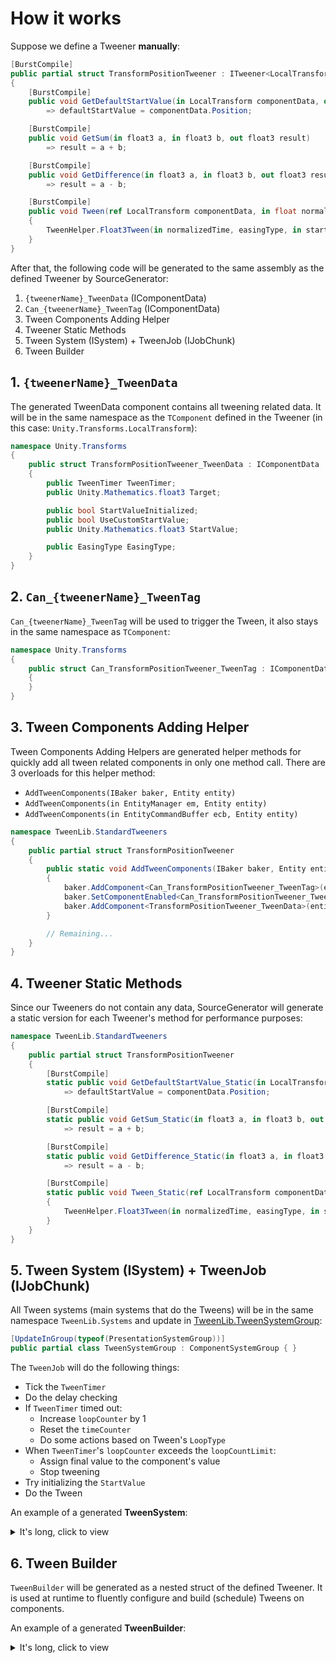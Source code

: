 # How it works

Suppose we define a Tweener **manually**:

```cs
[BurstCompile]
public partial struct TransformPositionTweener : ITweener<LocalTransform, float3>
{
    [BurstCompile]
    public void GetDefaultStartValue(in LocalTransform componentData, out float3 defaultStartValue)
        => defaultStartValue = componentData.Position;

    [BurstCompile]
    public void GetSum(in float3 a, in float3 b, out float3 result)
        => result = a + b;

    [BurstCompile]
    public void GetDifference(in float3 a, in float3 b, out float3 result)
        => result = a - b;

    [BurstCompile]
    public void Tween(ref LocalTransform componentData, in float normalizedTime, EasingType easingType, in float3 startValue, in float3 target)
    {
        TweenHelper.Float3Tween(in normalizedTime, easingType, in startValue, in target, out componentData.Position);
    }
}
```

After that, the following code will be generated to the same assembly as the defined Tweener by SourceGenerator:

1. `{tweenerName}_TweenData` (IComponentData)
2. `Can_{tweenerName}_TweenTag` (IComponentData)
3. Tween Components Adding Helper
4. Tweener Static Methods
5. Tween System (ISystem) + TweenJob (IJobChunk)
6. Tween Builder

## 1. `{tweenerName}_TweenData`

The generated TweenData component contains all tweening related data. It will be in the same namespace as the `TComponent` defined in the Tweener (in this case: `Unity.Transforms.LocalTransform`):

```cs
namespace Unity.Transforms
{
    public struct TransformPositionTweener_TweenData : IComponentData
    {
        public TweenTimer TweenTimer;
        public Unity.Mathematics.float3 Target;

        public bool StartValueInitialized;
        public bool UseCustomStartValue;
        public Unity.Mathematics.float3 StartValue;

        public EasingType EasingType;
    }
}
```

## 2. `Can_{tweenerName}_TweenTag`

`Can_{tweenerName}_TweenTag` will be used to trigger the Tween, it also stays in the same namespace as `TComponent`:

```cs
namespace Unity.Transforms
{
    public struct Can_TransformPositionTweener_TweenTag : IComponentData, IEnableableComponent
    {
    }
}
```

## 3. Tween Components Adding Helper

Tween Components Adding Helpers are generated helper methods for quickly add all tween related components in only one method call. There are 3 overloads for this helper method:

- `AddTweenComponents(IBaker baker, Entity entity)`
- `AddTweenComponents(in EntityManager em, Entity entity)`
- `AddTweenComponents(in EntityCommandBuffer ecb, Entity entity)`

```cs
namespace TweenLib.StandardTweeners
{
    public partial struct TransformPositionTweener
    {
        public static void AddTweenComponents(IBaker baker, Entity entity)
        {
            baker.AddComponent<Can_TransformPositionTweener_TweenTag>(entity);
            baker.SetComponentEnabled<Can_TransformPositionTweener_TweenTag>(entity, false);
            baker.AddComponent<TransformPositionTweener_TweenData>(entity);
        }

        // Remaining...
    }
}
```

## 4. Tweener Static Methods

Since our Tweeners do not contain any data, SourceGenerator will generate a static version for each Tweener's method for performance purposes:

```cs
namespace TweenLib.StandardTweeners
{
    public partial struct TransformPositionTweener
    {
        [BurstCompile]
        static public void GetDefaultStartValue_Static(in LocalTransform componentData, out float3 defaultStartValue)
            => defaultStartValue = componentData.Position;

        [BurstCompile]
        static public void GetSum_Static(in float3 a, in float3 b, out float3 result)
            => result = a + b;

        [BurstCompile]
        static public void GetDifference_Static(in float3 a, in float3 b, out float3 result)
            => result = a - b;

        [BurstCompile]
        static public void Tween_Static(ref LocalTransform componentData, in float normalizedTime, EasingType easingType, in float3 startValue, in float3 target)
        {
            TweenHelper.Float3Tween(in normalizedTime, easingType, in startValue, in target, out componentData.Position);
        }
    }
}
```

## 5. Tween System (ISystem) + TweenJob (IJobChunk)

All Tween systems (main systems that do the Tweens) will be in the same namespace `TweenLib.Systems` and update in [TweenLib.TweenSystemGroup](../TweenSystemGroup.cs):

```cs
[UpdateInGroup(typeof(PresentationSystemGroup))]
public partial class TweenSystemGroup : ComponentSystemGroup { }
```

The `TweenJob` will do the following things:
- Tick the `TweenTimer`
- Do the delay checking
- If `TweenTimer` timed out:
    - Increase `loopCounter` by 1
    - Reset the `timeCounter`
    - Do some actions based on Tween's `LoopType`
- When `TweenTimer`'s `loopCounter` exceeds the `loopCountLimit`:
    - Assign final value to the component's value
    - Stop tweening
- Try initializing the `StartValue`
- Do the Tween

An example of a generated **TweenSystem**:

<details>

<summary>It's long, click to view</summary>

```cs
namespace TweenLib.Systems
{
    [UpdateInGroup(typeof(TweenLib.TweenSystemGroup))]
    [BurstCompile]
    public partial struct TransformPositionTweener_TweenSystem : ISystem
    {
        private EntityQuery query;
        private ComponentTypeHandle<LocalTransform> componentTypeHandle;
        private ComponentTypeHandle<Can_TransformPositionTweener_TweenTag> canTweenTagTypeHandle;
        private ComponentTypeHandle<TransformPositionTweener_TweenData> tweenDataTypeHandle;

        [BurstCompile]
        public void OnCreate(ref SystemState state)
        {
            var queryBuilder = new EntityQueryBuilder(Allocator.Temp);
            this.query = queryBuilder
                .WithAllRW<LocalTransform>()
                .WithAllRW<TransformPositionTweener_TweenData>()
                .WithAll<Can_TransformPositionTweener_TweenTag>()
                .Build(ref state);

            this.componentTypeHandle = state.GetComponentTypeHandle<LocalTransform>(false);
            this.canTweenTagTypeHandle = state.GetComponentTypeHandle<Can_TransformPositionTweener_TweenTag>(false);
            this.tweenDataTypeHandle = state.GetComponentTypeHandle<TransformPositionTweener_TweenData>(false);

            state.RequireForUpdate(this.query);
        }

        [BurstCompile]
        public void OnUpdate(ref SystemState state)
        {
            this.componentTypeHandle.Update(ref state);
            this.canTweenTagTypeHandle.Update(ref state);
            this.tweenDataTypeHandle.Update(ref state);

            state.Dependency = new TweenIJC
            {
                DeltaTime = state.WorldUnmanaged.Time.DeltaTime,
                ComponentTypeHandle = this.componentTypeHandle,
                CanTweenTagTypeHandle = this.canTweenTagTypeHandle,
                TweenDataTypeHandle = this.tweenDataTypeHandle,
            }.ScheduleParallel(this.query, state.Dependency);
                
        }

        [BurstCompile]
        public struct TweenIJC : IJobChunk
        {
            [ReadOnly] public float DeltaTime;

            public ComponentTypeHandle<LocalTransform> ComponentTypeHandle;
            public ComponentTypeHandle<Can_TransformPositionTweener_TweenTag> CanTweenTagTypeHandle;
            public ComponentTypeHandle<TransformPositionTweener_TweenData> TweenDataTypeHandle;

            [BurstCompile]
            public void Execute(in ArchetypeChunk chunk, int unfilteredChunkIndex, bool useEnabledMask, in v128 chunkEnabledMask)
            {
                var canTweenTagEnabledMask_RW = chunk.GetEnabledMask(ref this.CanTweenTagTypeHandle);
                var componentArray = chunk.GetNativeArray(ref this.ComponentTypeHandle);
                var tweenDataArray = chunk.GetNativeArray(ref this.TweenDataTypeHandle);

                var enumerator = new ChunkEntityEnumerator(useEnabledMask, chunkEnabledMask, chunk.Count);

                while (enumerator.NextEntityIndex(out var i))
                {
                    ref var component = ref componentArray.ElementAt(i);
                    ref var tweenData = ref tweenDataArray.ElementAt(i);
                    var canTweenTag = canTweenTagEnabledMask_RW.GetEnabledRefRW<Can_TransformPositionTweener_TweenTag>(i);

                    tweenData.TweenTimer.Tick(in this.DeltaTime);

                    if (!tweenData.TweenTimer.DelayEnded)
                    {
                        if (!tweenData.TweenTimer.TimeCounterReachedDelayLimit()) continue;
                        tweenData.TweenTimer.DelayEnded = true;
                        tweenData.TweenTimer.ResetTimeCounter();
                    }
    
                    float finalNormalizedTime = 1f;

                    if (tweenData.TweenTimer.TimedOut())
                    {
                        tweenData.TweenTimer.IncreaseLoopCounter();
                        tweenData.TweenTimer.ResetTimeCounter();
                        
                        switch (tweenData.TweenTimer.LoopType)
                        {
                            case LoopType.Restart:
                                finalNormalizedTime = 1f;
                                break;
                            case LoopType.Flip:
                                finalNormalizedTime = 0f;

                                var temp = tweenData.StartValue;
                                tweenData.StartValue = tweenData.Target;
                                tweenData.Target = temp;
                                break;
                            case LoopType.Incremental:
                                finalNormalizedTime = 0f;

                                TransformPositionTweener.GetDifference_Static(in tweenData.Target, in tweenData.StartValue, out var difference);
                                TransformPositionTweener.GetSum_Static(in tweenData.StartValue, in difference, out tweenData.StartValue);
                                TransformPositionTweener.GetSum_Static(in tweenData.Target, in difference, out tweenData.Target);
                                break;
                            case LoopType.Yoyo:
                                finalNormalizedTime = 1 - tweenData.TweenTimer.LoopCounter % 2;
                                tweenData.TweenTimer.ToggleNormalizedTimeDirection();
                                break;
                        }
                    }

                    if (!tweenData.TweenTimer.IsInfiniteLoop() && tweenData.TweenTimer.LoopCounterExceeded())
                    {
                        // Stop tweening
                        canTweenTag.ValueRW = false;
                        
                        // Finalize the component on tween stop
                        TransformPositionTweener.Tween_Static(
                            ref component
                            , finalNormalizedTime
                            , tweenData.EasingType
                            , in tweenData.StartValue
                            , in tweenData.Target);

                        continue;
                    }

                    if (!tweenData.StartValueInitialized)
                    {
                        if (!tweenData.UseCustomStartValue)
                            TransformPositionTweener.GetDefaultStartValue_Static(in component, out tweenData.StartValue);

                        tweenData.StartValueInitialized = true;
                    }
    
                    TransformPositionTweener.Tween_Static(
                        ref component
                        , tweenData.TweenTimer.GetNormalizedTime()
                        , tweenData.EasingType
                        , in tweenData.StartValue
                        , in tweenData.Target);
                }
            }
        }
    }
}
```

</details>

## 6. Tween Builder

`TweenBuilder` will be generated as a nested struct of the defined Tweener. It is used at runtime to fluently configure and build (schedule) Tweens on components.

An example of a generated **TweenBuilder**:

<details>

<summary>It's long, click to view</summary>

```cs
namespace TweenLib.StandardTweeners
{
    public partial struct TransformPositionTweener
    {
        [BurstCompile]
        public struct TweenBuilder :
            ITweenBuilder<
                float3
                , Can_TransformPositionTweener_TweenTag
                , TransformPositionTweener_TweenData>
        {
            private TransformPositionTweener_TweenData tweenData;

            public static TweenBuilder Create(float durationSeconds, in float3 target) => new(durationSeconds, in target);

            public TweenBuilder(float durationSeconds, in float3 target)
            {
                this.tweenData = new()
                {
                    TweenTimer = new()
                    {
                        DurationSeconds = durationSeconds,
                        LoopCounter = 1,
                        LoopCountLimit = 1,
                    },
                    Target = target,
                    EasingType = EasingType.Linear,
                };
                
            }

            [BurstCompile]
            public TweenBuilder WithStartValue(in float3 startValue)
            {
	            this.tweenData.StartValue = startValue;
	            this.tweenData.UseCustomStartValue = true;
                return this;
            }

            [BurstCompile]
            public TweenBuilder WithEase(EasingType easingType)
            {
	            this.tweenData.EasingType = easingType;
                return this;
            }

            [BurstCompile]
            public TweenBuilder WithLoops(LoopType loopType, byte loopCount = byte.MinValue)
            {
	            this.tweenData.TweenTimer.LoopCountLimit = loopCount;
	            this.tweenData.TweenTimer.LoopType = loopType;
                return this;
            }

            [BurstCompile]
            public TweenBuilder WithDelay(float delaySeconds)
            {
	            this.tweenData.TweenTimer.DelaySeconds = delaySeconds;
                return this;
            }

            [BurstCompile]
            public void Build(
                ref TransformPositionTweener_TweenData tweenData
                , in EnabledRefRW<Can_TransformPositionTweener_TweenTag> canTweenTag)
            {
                tweenData = this.tweenData;
                canTweenTag.ValueRW = true;
            }
        }
    }
}
```

</details>